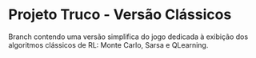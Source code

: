# Projeto Truco - Versão Clássicos
Branch contendo uma versão simplifica do jogo dedicada à exibição dos algoritmos clássicos de RL: Monte Carlo, Sarsa e QLearning.
